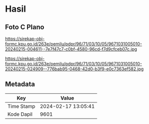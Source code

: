 # Hasil

## Foto C Plano

https://sirekap-obj-formc.kpu.go.id/263e/pemilu/pdpr/96/71/03/10/05/9671031005010-20240215-004611--7e7f47c7-c0bf-4580-96cd-f7d9cfceb07c.jpg

https://sirekap-obj-formc.kpu.go.id/263e/pemilu/pdpr/96/71/03/10/05/9671031005010-20240215-024909--776bab95-0468-42d0-b3f9-e0c7363ef582.jpg


## Metadata

| Key        | Value               |
| ---------- | ------------------- |
| Time Stamp | 2024-02-17 13:05:41 |
| Kode Dapil | 9601                |




